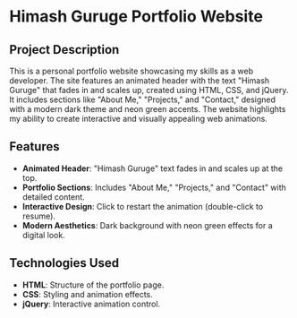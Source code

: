 # Himash Guruge Portfolio Website

## Project Description
This is a personal portfolio website showcasing my skills as a web developer. The site features an animated header with the text "Himash Guruge" that fades in and scales up, created using HTML, CSS, and jQuery. It includes sections like "About Me," "Projects," and "Contact," designed with a modern dark theme and neon green accents. The website highlights my ability to create interactive and visually appealing web animations.

## Features
- **Animated Header**: "Himash Guruge" text fades in and scales up at the top.
- **Portfolio Sections**: Includes "About Me," "Projects," and "Contact" with detailed content.
- **Interactive Design**: Click to restart the animation (double-click to resume).
- **Modern Aesthetics**: Dark background with neon green effects for a digital look.

## Technologies Used
- **HTML**: Structure of the portfolio page.
- **CSS**: Styling and animation effects.
- **jQuery**: Interactive animation control.
